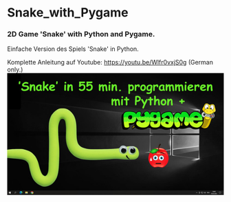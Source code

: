 # Snake_with_Pygame
### 2D Game 'Snake' with Python and Pygame. 
Einfache Version des Spiels 'Snake' in Python.

Komplette Anleitung auf Youtube: https://youtu.be/Wlfr0vxjS0g  (German only.)
<br>
![alt tag](https://github.com/DIYDave/Snake_with_Pygame/blob/main/Pygame_snake_klein.jpg)
<br>

